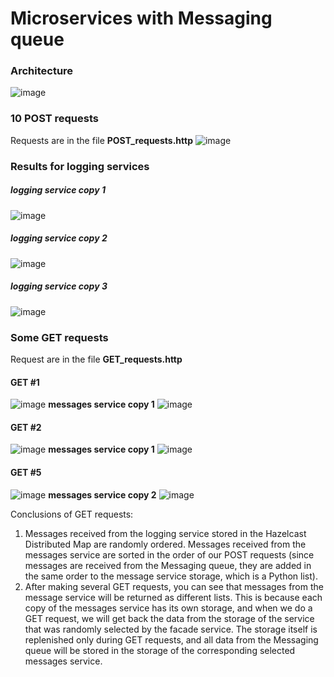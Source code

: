 # Microservices with Messaging queue

### Architecture
![image](https://user-images.githubusercontent.com/60771374/170826448-b43b19d2-a4ea-4986-88e8-fe61fd0fb232.png)

### 10 POST requests
Requests are in the file **POST_requests.http**
![image](https://user-images.githubusercontent.com/60771374/170826796-8da94ed6-8a7d-4309-825b-d94b307fbd12.png)

### Results for logging services
##### logging service copy 1
![image](https://user-images.githubusercontent.com/60771374/170826857-34341727-1c74-4a36-82f0-4dd07c157490.png)

##### logging service copy 2
![image](https://user-images.githubusercontent.com/60771374/170826869-488f8a1d-1f27-4702-b75d-d0d626ac9974.png)

##### logging service copy 3
![image](https://user-images.githubusercontent.com/60771374/170826862-7f812ee1-07ed-4ccf-a6c0-a8aa85d17946.png)

### Some GET requests
Request are in the file **GET_requests.http**
#### GET #1
![image](https://user-images.githubusercontent.com/60771374/170826906-cdd2146e-0e61-4fc2-bb2d-acb5f427ad4d.png)
**messages service copy 1**
![image](https://user-images.githubusercontent.com/60771374/170826911-edb51148-7c56-43e2-92f3-b924b0620c5e.png)

#### GET #2
![image](https://user-images.githubusercontent.com/60771374/170826932-841a1c18-5727-4f1b-b974-111a6baf0498.png)
**messages service copy 1**
![image](https://user-images.githubusercontent.com/60771374/170826941-f23be480-1cbc-4aec-8a32-31f4916e16d0.png)

#### GET #5
![image](https://user-images.githubusercontent.com/60771374/170826963-e8919fd4-4dac-4b48-bf5b-990db8f5de72.png)
**messages service copy 2**
![image](https://user-images.githubusercontent.com/60771374/170826975-6a5f6ca7-6bcb-4ac2-85a7-f25293e5ef54.png)

Conclusions of GET requests:
1. Messages received from the logging service stored in the Hazelcast Distributed Map are randomly ordered. Messages received from the messages service are sorted in the order of our POST requests (since messages are received from the Messaging queue, they are added in the same order to the message service storage, which is a Python list).
2. After making several GET requests, you can see that messages from the message service will be returned as different lists. This is because each copy of the messages service has its own storage, and when we do a GET request, we will get back the data from the storage of the service that was randomly selected by the facade service. The storage itself is replenished only during GET requests, and all data from the Messaging queue will be stored in the storage of the corresponding selected messages service.
